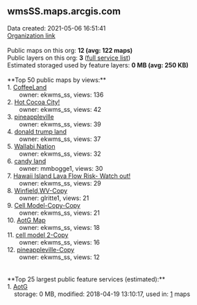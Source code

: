 <h2>wmsSS.maps.arcgis.com</h2> Data created: 2021-05-06 16:51:41 <br /><a target='new' href='https://wmsSS.maps.arcgis.com'>Organization link</a><br /><br />Public maps on this org: <b>12 (avg: 122 maps)</b><br />Public layers on this org: <b>3 </b>(<a target='new' href='https://services.arcgis.com/v1NIAwbNwEsE7Q8i/ArcGIS/rest/services'>full service list</a>)<br />Estimated storaged used by feature layers: <b>0 MB (avg: 250 KB)</b><br /><br />**Top 50 public maps by views:**<br />  1. <a target='new' href='https://www.arcgis.com/home/item.html?id=16fa0f00771d4dc89c5497e2823174f7'>CoffeeLand</a> <br />  &nbsp;&nbsp;&nbsp;&nbsp; &nbsp;&nbsp;owner: ekwms_ss, views: 136<br />  2. <a target='new' href='https://www.arcgis.com/home/item.html?id=016f317747694438befd6dc70289f10c'>Hot Cocoa City!</a> <br />  &nbsp;&nbsp;&nbsp;&nbsp; &nbsp;&nbsp;owner: ekwms_ss, views: 42<br />  3. <a target='new' href='https://www.arcgis.com/home/item.html?id=767504a24d0845bc9cf93f6034737e88'>pineappleville</a> <br />  &nbsp;&nbsp;&nbsp;&nbsp; &nbsp;&nbsp;owner: ekwms_ss, views: 39<br />  4. <a target='new' href='https://www.arcgis.com/home/item.html?id=21e28a661eee47c8aef84c75cac43c9d'>donald trump land</a> <br />  &nbsp;&nbsp;&nbsp;&nbsp; &nbsp;&nbsp;owner: ekwms_ss, views: 37<br />  5. <a target='new' href='https://www.arcgis.com/home/item.html?id=ee4082a9be0143d0a3b02f70d7f0459f'>Wallabi Nation</a> <br />  &nbsp;&nbsp;&nbsp;&nbsp; &nbsp;&nbsp;owner: ekwms_ss, views: 32<br />  6. <a target='new' href='https://www.arcgis.com/home/item.html?id=7ceb9ed5c86943c496a862384e7e49b0'>candy land</a> <br />  &nbsp;&nbsp;&nbsp;&nbsp; &nbsp;&nbsp;owner: mmbogge1, views: 30<br />  7. <a target='new' href='https://www.arcgis.com/home/item.html?id=aca3b566ed4b47b7a41201320b56af57'>Hawaii Island Lava Flow Risk- Watch out!</a> <br />  &nbsp;&nbsp;&nbsp;&nbsp; &nbsp;&nbsp;owner: ekwms_ss, views: 29<br />  8. <a target='new' href='https://www.arcgis.com/home/item.html?id=11575ef3b2c0404c8f28fc238bfbea35'>Winfield,WV-Copy</a> <br />  &nbsp;&nbsp;&nbsp;&nbsp; &nbsp;&nbsp;owner: glritte1, views: 21<br />  9. <a target='new' href='https://www.arcgis.com/home/item.html?id=af0fd558be6249f383cfa57025bee2d1'>Cell Model-Copy-Copy</a> <br />  &nbsp;&nbsp;&nbsp;&nbsp; &nbsp;&nbsp;owner: ekwms_ss, views: 21<br />  10. <a target='new' href='https://www.arcgis.com/home/item.html?id=5bf8bf4a3b6e4986b7fedecc034bfbb5'>AotG Map</a> <br />  &nbsp;&nbsp;&nbsp;&nbsp; &nbsp;&nbsp;owner: ekwms_ss, views: 18<br />  11. <a target='new' href='https://www.arcgis.com/home/item.html?id=0b7b5f218cab4f1b804784608f0ea15d'>cell model 2-Copy</a> <br />  &nbsp;&nbsp;&nbsp;&nbsp; &nbsp;&nbsp;owner: ekwms_ss, views: 16<br />  12. <a target='new' href='https://www.arcgis.com/home/item.html?id=8f03ec188e264e71bd8829d25ba787e3'>pineappleville-Copy</a> <br />  &nbsp;&nbsp;&nbsp;&nbsp; &nbsp;&nbsp;owner: ekwms_ss, views: 12<br /><br /><br />**Top 25 largest public feature services (estimated):**<br /> 1. <a target='new' href='https://www.arcgis.com/home/item.html?id=06c498370c894a3383ffb0f84ef65729'>AotG</a><br /> &nbsp;&nbsp;&nbsp;&nbsp;storage: 0 MB, modified: 2018-04-19 13:10:17,  used in: <a target='new' href='https://ed-ind-tb.s3-us-west-1.amazonaws.com/ADI/06c498370c894a3383ffb0f84ef65729.html'> 1</a> maps<br />